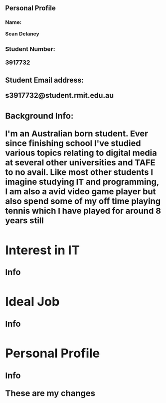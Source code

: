 <html>
<head>
<title>Assignment 1</title>
</head>
<body>
<h2>Personal Profile</h2>
<h3>Name:<h/3>
<p>Sean Delaney</p>
<h3>Student Number:<h/3>
<p>3917732</p>
<h3>Student Email address:<h/3>
<p>s3917732@student.rmit.edu.au</p>
<h3>Background Info:<h/3>
<p>I'm an Australian born student. Ever since finishing school I've studied various topics relating to digital media at several other universities and TAFE to no avail. Like most other students I imagine studying IT and programming, I am also a avid video game player but also spend some of my off time playing tennis which I have played for around 8 years still</p>


<h2> Interest in IT </h2>
<p> Info </p>

<h2> Ideal Job </h2>
<p> Info </p>

<h2> Personal Profile </h2>
<p> Info </p>

These are my changes
</body>
</html>
